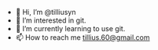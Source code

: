 - 👋 Hi, I’m @tilliusyn
- 👀 I’m interested in git.
- 🌱 I’m currently learning to use git.
- 📫 How to reach me tillius.60@gmail.com

<!---
tilliusyn/tilliusyn is a ✨ special ✨ repository because its `README.md` (this file) appears on your GitHub profile.
You can click the Preview link to take a look at your changes.
--->
